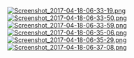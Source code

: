 [![Screenshot_2017-04-18-06-33-19.png](https://s30.postimg.org/bcloz9bvl/Screenshot_2017-04-18-06-33-19.png)](https://postimg.org/image/4m57ptopp/)
[![Screenshot_2017-04-18-06-33-50.png](https://s16.postimg.org/597w78gkl/Screenshot_2017-04-18-06-33-50.png)](https://postimg.org/image/w71t8z17l/)
[![Screenshot_2017-04-18-06-33-59.png](https://s29.postimg.org/78x2vidvr/Screenshot_2017-04-18-06-33-59.png)](https://postimg.org/image/dmm5yrirn/)
[![Screenshot_2017-04-18-06-35-06.png](https://s2.postimg.org/9rwdxpi6h/Screenshot_2017-04-18-06-35-06.png)](https://postimg.org/image/4t8vj6edh/)
[![Screenshot_2017-04-18-06-35-29.png](https://s23.postimg.org/56hfpxcbv/Screenshot_2017-04-18-06-35-29.png)](https://postimg.org/image/9fm5s3fl3/)
[![Screenshot_2017-04-18-06-37-08.png](https://s30.postimg.org/lbmrwq7j5/Screenshot_2017-04-18-06-37-08.png)](https://postimg.org/image/z5b4ls04d/)
